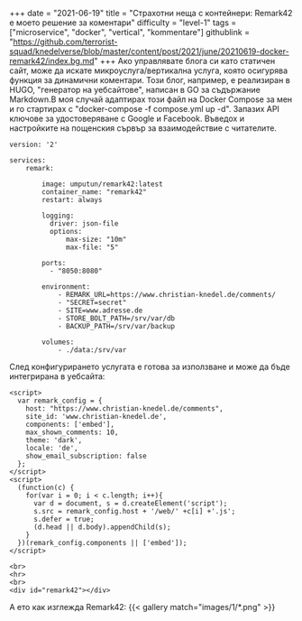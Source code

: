 +++
date = "2021-06-19"
title = "Страхотни неща с контейнери: Remark42 е моето решение за коментари"
difficulty = "level-1"
tags = ["microservice", "docker", "vertical", "kommentare"]
githublink = "https://github.com/terrorist-squad/knedelverse/blob/master/content/post/2021/june/20210619-docker-remark42/index.bg.md"
+++
Ако управлявате блога си като статичен сайт, може да искате микроуслуга/вертикална услуга, която осигурява функция за динамични коментари. Този блог, например, е реализиран в HUGO, "генератор на уебсайтове", написан в GO за съдържание Markdown.В моя случай адаптирах този файл на Docker Compose за мен и го стартирах с "docker-compose -f compose.yml up -d". Запазих API ключове за удостоверяване с Google и Facebook. Въведох и настройките на пощенския сървър за взаимодействие с читателите.
```
version: '2'

services:
    remark:

        image: umputun/remark42:latest
        container_name: "remark42"
        restart: always

        logging:
          driver: json-file
          options:
              max-size: "10m"
              max-file: "5"

        ports:
          - "8050:8080"   

        environment:
            - REMARK_URL=https://www.christian-knedel.de/comments/ 
            - "SECRET=secret"          
            - SITE=www.adresse.de 
            - STORE_BOLT_PATH=/srv/var/db
            - BACKUP_PATH=/srv/var/backup

        volumes:
            - ./data:/srv/var

```
След конфигурирането услугата е готова за използване и може да бъде интегрирана в уебсайта:
```
<script>
  var remark_config = {
    host: "https://www.christian-knedel.de/comments", 
    site_id: 'www.christian-knedel.de',
    components: ['embed'], 
    max_shown_comments: 10,
    theme: 'dark',
    locale: 'de',
    show_email_subscription: false
  };
</script>
<script>
  (function(c) {
    for(var i = 0; i < c.length; i++){
      var d = document, s = d.createElement('script');
      s.src = remark_config.host + '/web/' +c[i] +'.js';
      s.defer = true;
      (d.head || d.body).appendChild(s);
    }
  })(remark_config.components || ['embed']);
</script>

<br>
<hr>
<br>
<div id="remark42"></div>

```
А ето как изглежда Remark42:
{{< gallery match="images/1/*.png" >}}

